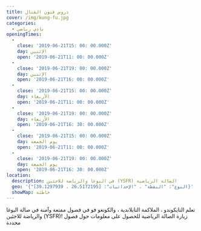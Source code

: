 ```yaml
---
title: دروس فنون القتال
cover: /img/kung-fu.jpg
categories:
  - نادي رياضي
openingTimes:
  - 
    close: '2019-06-21T15: 00: 00.000Z'
    day: الإثنين
    open: '2019-06-21T11: 00: 00.000Z'
  - 
    close: '2019-06-21T19: 00: 00.000Z'
    day: الإثنين
    open: '2019-06-21T16: 00: 00.000Z'
  - 
    close: '2019-06-21T15: 00: 00.000Z'
    day: الأربعاء
    open: '2019-06-21T11: 00: 00.000Z'
  - 
    close: '2019-06-21T19: 00: 00.000Z'
    day: الأربعاء
    open: '2019-06-21T16: 30: 00.000Z'
  - 
    close: '2019-06-21T15: 00: 00.000Z'
    day: يوم الجمعة
    open: '2019-06-21T11: 00: 00.000Z'
  - 
    close: '2019-06-21T19: 00: 00.000Z'
    day: يوم الجمعة
    open: '2019-06-21T16: 30: 00.000Z'
location:
  description: في اليوغا والرياضة للاجئين (YSFR) الصالة الرياضية
  geo: '{"النوع": "النقطة" ، "الإحداثيات": [26.5172195 ، 39.1297939]}'
  showMap: خاطئة
---
```


تعلم التايكوندو ، الملاكمة التايلاندية ، والكونغو فو في فصول ممتعة وآمنة في صالة اليوغا والرياضة للاجئين (YSFR)! زيارة الصالة الرياضية للحصول على معلومات حول فصول محددة
